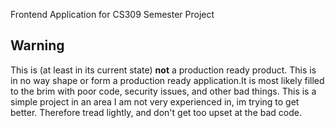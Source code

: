 Frontend Application for CS309 Semester Project


## Warning
This is (at least in its current state) **not** a production ready product. This is in no way shape or form a production ready application.It is most likely filled to the brim with poor code, security issues, and other bad things. This is a simple project in an area I am not very experienced in, im trying to get better. Therefore tread lightly, and don't get too upset at the bad code.
